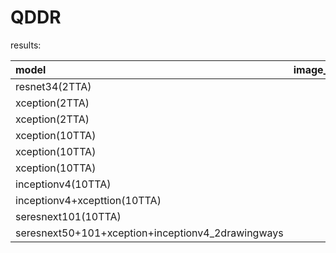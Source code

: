 # QDDR
results:

| model | image_size | num_preclass | Local | PB |
| :------ | ------: | :------: | :------: | :------: |
| resnet34(2TTA) | 112 | 30k | 0.875 | 0.923 |
| xception(2TTA) | 112 | 50k | 0.886 | 0.932 |
| xception(2TTA) | 96  | 110k| 0.891 | 0.940 |
| xception(10TTA)| 96  | 110k| 0.891 | 0.941 |
| xception(10TTA)| 96  | all | 0.894 | 0.941 |
| xception(10TTA)| 96  | all+110k | 0.894 | 0.942 |
| inceptionv4(10TTA)| 96  | all | 0.894 | 0.941 |
| inceptionv4+xcepttion(10TTA)| 96  | all | 0.894 | 0.943 |
| seresnext101(10TTA)| 96  | all | 0.895 | 0.944 |
| seresnext50+101+xception+inceptionv4_2drawingways| 96  | all | 0.902 | 0.947 |




